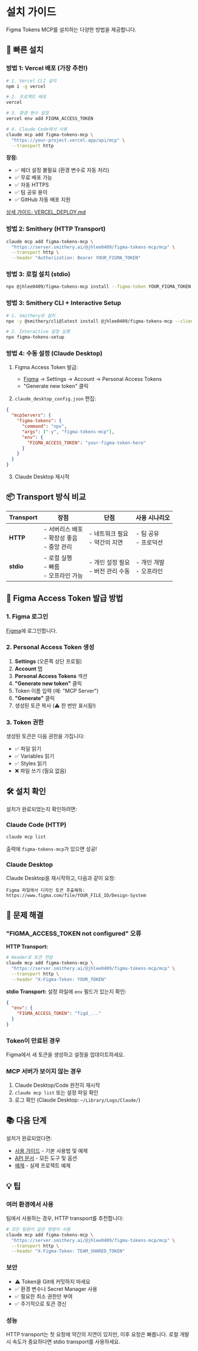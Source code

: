 # 설치 가이드

Figma Tokens MCP를 설치하는 다양한 방법을 제공합니다.

## 🚀 빠른 설치

### 방법 1: **Vercel 배포** (가장 추천!)

```bash
# 1. Vercel CLI 설치
npm i -g vercel

# 2. 프로젝트 배포
vercel

# 3. 환경 변수 설정
vercel env add FIGMA_ACCESS_TOKEN

# 4. Claude Code에서 사용
claude mcp add figma-tokens-mcp \
  "https://your-project.vercel.app/api/mcp" \
  --transport http
```

**장점:**
- ✅ 헤더 설정 불필요 (환경 변수로 자동 처리)
- ✅ 무료 배포 가능
- ✅ 자동 HTTPS
- ✅ 팀 공유 용이
- ✅ GitHub 자동 배포 지원

[상세 가이드: VERCEL_DEPLOY.md](VERCEL_DEPLOY.md)

### 방법 2: Smithery (HTTP Transport)

```bash
claude mcp add figma-tokens-mcp \
  "https://server.smithery.ai/@jhlee0409/figma-tokens-mcp/mcp" \
  --transport http \
  --header "Authorization: Bearer YOUR_FIGMA_TOKEN"
```

### 방법 3: 로컬 설치 (stdio)

```bash
npx @jhlee0409/figma-tokens-mcp install --figma-token YOUR_FIGMA_TOKEN
```

### 방법 3: Smithery CLI + Interactive Setup

```bash
# 1. Smithery로 설치
npx -y @smithery/cli@latest install @jhlee0409/figma-tokens-mcp --client claude

# 2. Interactive 설정 실행
npx figma-tokens-setup
```

### 방법 4: 수동 설정 (Claude Desktop)

1. Figma Access Token 발급:
   - [Figma](https://www.figma.com/) → Settings → Account → Personal Access Tokens
   - "Generate new token" 클릭

2. `claude_desktop_config.json` 편집:

```json
{
  "mcpServers": {
    "figma-tokens": {
      "command": "npx",
      "args": ["-y", "figma-tokens-mcp"],
      "env": {
        "FIGMA_ACCESS_TOKEN": "your-figma-token-here"
      }
    }
  }
}
```

3. Claude Desktop 재시작

## 📦 Transport 방식 비교

| Transport | 장점 | 단점 | 사용 시나리오 |
|-----------|------|------|--------------|
| **HTTP** | - 서버리스 배포<br/>- 확장성 좋음<br/>- 중앙 관리 | - 네트워크 필요<br/>- 약간의 지연 | - 팀 공유<br/>- 프로덕션 |
| **stdio** | - 로컬 실행<br/>- 빠름<br/>- 오프라인 가능 | - 개인 설정 필요<br/>- 버전 관리 수동 | - 개인 개발<br/>- 오프라인 |

## 🔑 Figma Access Token 발급 방법

### 1. Figma 로그인
[Figma](https://www.figma.com/)에 로그인합니다.

### 2. Personal Access Token 생성
1. **Settings** (오른쪽 상단 프로필)
2. **Account** 탭
3. **Personal Access Tokens** 섹션
4. **"Generate new token"** 클릭
5. Token 이름 입력 (예: "MCP Server")
6. **"Generate"** 클릭
7. 생성된 토큰 복사 (⚠️ 한 번만 표시됨!)

### 3. Token 권한
생성된 토큰은 다음 권한을 가집니다:
- ✅ 파일 읽기
- ✅ Variables 읽기
- ✅ Styles 읽기
- ❌ 파일 쓰기 (필요 없음)

## 🛠️ 설치 확인

설치가 완료되었는지 확인하려면:

### Claude Code (HTTP)
```bash
claude mcp list
```

출력에 `figma-tokens-mcp`가 있으면 성공!

### Claude Desktop
Claude Desktop을 재시작하고, 다음과 같이 요청:
```
Figma 파일에서 디자인 토큰 추출해줘:
https://www.figma.com/file/YOUR_FILE_ID/Design-System
```

## 🔧 문제 해결

### "FIGMA_ACCESS_TOKEN not configured" 오류

**HTTP Transport:**
```bash
# Header로 토큰 전달
claude mcp add figma-tokens-mcp \
  "https://server.smithery.ai/@jhlee0409/figma-tokens-mcp/mcp" \
  --transport http \
  --header "X-Figma-Token: YOUR_TOKEN"
```

**stdio Transport:**
설정 파일에 `env` 필드가 있는지 확인:
```json
{
  "env": {
    "FIGMA_ACCESS_TOKEN": "figd_..."
  }
}
```

### Token이 만료된 경우
Figma에서 새 토큰을 생성하고 설정을 업데이트하세요.

### MCP 서버가 보이지 않는 경우
1. Claude Desktop/Code 완전히 재시작
2. `claude mcp list` 또는 설정 파일 확인
3. 로그 확인 (Claude Desktop: `~/Library/Logs/Claude/`)

## 📚 다음 단계

설치가 완료되었다면:
- [사용 가이드](docs/USAGE.md) - 기본 사용법 및 예제
- [API 문서](docs/API.md) - 모든 도구 및 옵션
- [예제](examples/) - 실제 프로젝트 예제

## 💡 팁

### 여러 환경에서 사용
팀에서 사용하는 경우, HTTP transport를 추천합니다:
```bash
# 모든 팀원이 같은 명령어 사용
claude mcp add figma-tokens-mcp \
  "https://server.smithery.ai/@jhlee0409/figma-tokens-mcp/mcp" \
  --transport http \
  --header "X-Figma-Token: TEAM_SHARED_TOKEN"
```

### 보안
- ⚠️ Token을 Git에 커밋하지 마세요
- ✅ 환경 변수나 Secret Manager 사용
- ✅ 필요한 최소 권한만 부여
- ✅ 주기적으로 토큰 갱신

### 성능
HTTP transport는 첫 요청에 약간의 지연이 있지만, 이후 요청은 빠릅니다.
로컬 개발 시 속도가 중요하다면 stdio transport를 사용하세요.
